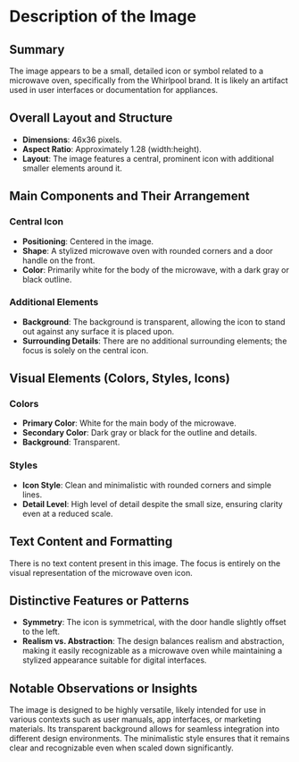 # Description of the Image

## Summary
The image appears to be a small, detailed icon or symbol related to a microwave oven, specifically from the Whirlpool brand. It is likely an artifact used in user interfaces or documentation for appliances.

## Overall Layout and Structure
- **Dimensions**: 46x36 pixels.
- **Aspect Ratio**: Approximately 1.28 (width:height).
- **Layout**: The image features a central, prominent icon with additional smaller elements around it.

## Main Components and Their Arrangement

### Central Icon
- **Positioning**: Centered in the image.
- **Shape**: A stylized microwave oven with rounded corners and a door handle on the front.
- **Color**: Primarily white for the body of the microwave, with a dark gray or black outline.

### Additional Elements
- **Background**: The background is transparent, allowing the icon to stand out against any surface it is placed upon.
- **Surrounding Details**: There are no additional surrounding elements; the focus is solely on the central icon.

## Visual Elements (Colors, Styles, Icons)

### Colors
- **Primary Color**: White for the main body of the microwave.
- **Secondary Color**: Dark gray or black for the outline and details.
- **Background**: Transparent.

### Styles
- **Icon Style**: Clean and minimalistic with rounded corners and simple lines.
- **Detail Level**: High level of detail despite the small size, ensuring clarity even at a reduced scale.

## Text Content and Formatting

There is no text content present in this image. The focus is entirely on the visual representation of the microwave oven icon.

## Distinctive Features or Patterns
- **Symmetry**: The icon is symmetrical, with the door handle slightly offset to the left.
- **Realism vs. Abstraction**: The design balances realism and abstraction, making it easily recognizable as a microwave oven while maintaining a stylized appearance suitable for digital interfaces.

## Notable Observations or Insights

The image is designed to be highly versatile, likely intended for use in various contexts such as user manuals, app interfaces, or marketing materials. Its transparent background allows for seamless integration into different design environments. The minimalistic style ensures that it remains clear and recognizable even when scaled down significantly.